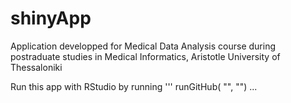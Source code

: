 # shinyApp
Application developped for Medical Data Analysis course during postraduate studies in Medical Informatics, Aristotle University of Thessaloniki

Run this app with RStudio by running 
'''
runGitHub( "<your repository name>", "<your user name>")
...
